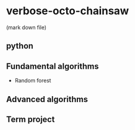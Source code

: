 # verbose-octo-chainsaw
(mark down file)

## python

## Fundamental algorithms
- Random forest

## Advanced algorithms

## Term project
